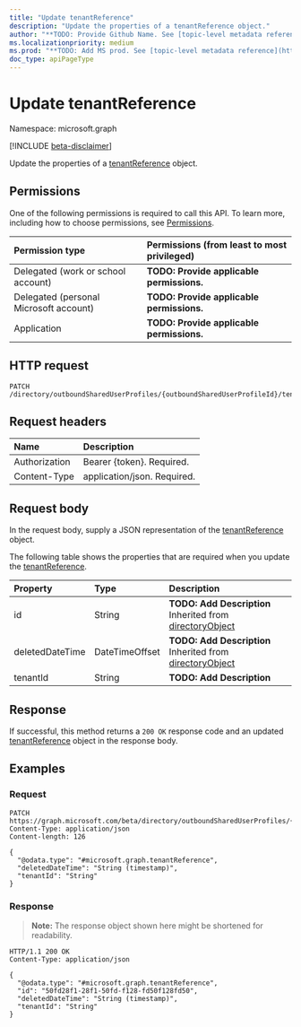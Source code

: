 ```yaml
---
title: "Update tenantReference"
description: "Update the properties of a tenantReference object."
author: "**TODO: Provide Github Name. See [topic-level metadata reference](https://msgo.azurewebsites.net/add/document/guidelines/metadata.html#topic-level-metadata)**"
ms.localizationpriority: medium
ms.prod: "**TODO: Add MS prod. See [topic-level metadata reference](https://msgo.azurewebsites.net/add/document/guidelines/metadata.html#topic-level-metadata)**"
doc_type: apiPageType
---
```


# Update tenantReference
Namespace: microsoft.graph

[!INCLUDE [beta-disclaimer](../../includes/beta-disclaimer.md)]

Update the properties of a [tenantReference](../resources/tenantreference.md) object.

## Permissions
One of the following permissions is required to call this API. To learn more, including how to choose permissions, see [Permissions](/graph/permissions-reference).

|Permission type|Permissions (from least to most privileged)|
|:---|:---|
|Delegated (work or school account)|**TODO: Provide applicable permissions.**|
|Delegated (personal Microsoft account)|**TODO: Provide applicable permissions.**|
|Application|**TODO: Provide applicable permissions.**|

## HTTP request

<!-- {
  "blockType": "ignored"
}
-->
``` http
PATCH /directory/outboundSharedUserProfiles/{outboundSharedUserProfileId}/tenants/{tenantReferenceId}
```

## Request headers
|Name|Description|
|:---|:---|
|Authorization|Bearer {token}. Required.|
|Content-Type|application/json. Required.|

## Request body
In the request body, supply a JSON representation of the [tenantReference](../resources/tenantreference.md) object.

The following table shows the properties that are required when you update the [tenantReference](../resources/tenantreference.md).

|Property|Type|Description|
|:---|:---|:---|
|id|String|**TODO: Add Description** Inherited from [directoryObject](../resources/directoryobject.md)|
|deletedDateTime|DateTimeOffset|**TODO: Add Description** Inherited from [directoryObject](../resources/directoryobject.md)|
|tenantId|String|**TODO: Add Description**|



## Response

If successful, this method returns a `200 OK` response code and an updated [tenantReference](../resources/tenantreference.md) object in the response body.

## Examples

### Request
<!-- {
  "blockType": "request",
  "name": "update_tenantreference"
}
-->
``` http
PATCH https://graph.microsoft.com/beta/directory/outboundSharedUserProfiles/{outboundSharedUserProfileId}/tenants/{tenantReferenceId}
Content-Type: application/json
Content-length: 126

{
  "@odata.type": "#microsoft.graph.tenantReference",
  "deletedDateTime": "String (timestamp)",
  "tenantId": "String"
}
```


### Response
>**Note:** The response object shown here might be shortened for readability.
<!-- {
  "blockType": "response",
  "truncated": true
}
-->
``` http
HTTP/1.1 200 OK
Content-Type: application/json

{
  "@odata.type": "#microsoft.graph.tenantReference",
  "id": "50fd28f1-28f1-50fd-f128-fd50f128fd50",
  "deletedDateTime": "String (timestamp)",
  "tenantId": "String"
}
```


